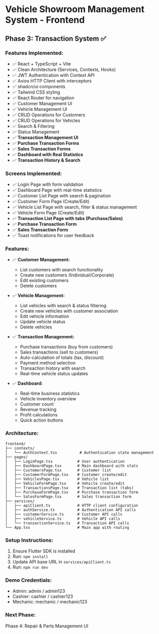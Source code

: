 # Vehicle Showroom Management System - Frontend

## Phase 3: Transaction System ✅

### Features Implemented:
- ✅ React + TypeScript + Vite
- ✅ Clean Architecture (Services, Contexts, Hooks)
- ✅ JWT Authentication with Context API
- ✅ Axios HTTP Client with interceptors
- ✅ shadcn/ui components
- ✅ Tailwind CSS styling
- ✅ React Router for navigation
- ✅ Customer Management UI
- ✅ Vehicle Management UI
- ✅ CRUD Operations for Customers
- ✅ CRUD Operations for Vehicles
- ✅ Search & Filtering
- ✅ Status Management
- ✅ **Transaction Management UI**
- ✅ **Purchase Transaction Forms**
- ✅ **Sales Transaction Forms**
- ✅ **Dashboard with Real Statistics**
- ✅ **Transaction History & Search**

### Screens Implemented:
- ✅ Login Page with form validation
- ✅ Dashboard Page with real-time statistics
- ✅ Customer List Page with search & pagination
- ✅ Customer Form Page (Create/Edit)
- ✅ Vehicle List Page with search, filter & status management
- ✅ Vehicle Form Page (Create/Edit)
- ✅ **Transaction List Page with tabs (Purchase/Sales)**
- ✅ **Purchase Transaction Form**
- ✅ **Sales Transaction Form**
- ✅ Toast notifications for user feedback

### Features:
- ✅ **Customer Management:**
  - List customers with search functionality
  - Create new customers (Individual/Corporate)
  - Edit existing customers
  - Delete customers

- ✅ **Vehicle Management:**
  - List vehicles with search & status filtering
  - Create new vehicles with customer association
  - Edit vehicle information
  - Update vehicle status
  - Delete vehicles

- ✅ **Transaction Management:**
  - Purchase transactions (buy from customers)
  - Sales transactions (sell to customers)
  - Auto-calculation of totals (tax, discount)
  - Payment method selection
  - Transaction history with search
  - Real-time vehicle status updates

- ✅ **Dashboard:**
  - Real-time business statistics
  - Vehicle inventory overview
  - Customer count
  - Revenue tracking
  - Profit calculations
  - Quick action buttons

### Architecture:
```
frontend/
├── contexts/
│   └── AuthContext.tsx          # Authentication state management
├── pages/
│   ├── LoginPage.tsx           # User authentication
│   ├── DashboardPage.tsx       # Main dashboard with stats
│   ├── CustomersPage.tsx       # Customer list
│   ├── CustomerFormPage.tsx    # Customer create/edit
│   ├── VehiclesPage.tsx        # Vehicle list
│   ├── VehicleFormPage.tsx     # Vehicle create/edit
│   ├── TransactionsPage.tsx    # Transaction list (tabs)
│   ├── PurchaseFormPage.tsx    # Purchase transaction form
│   └── SalesFormPage.tsx       # Sales transaction form
├── services/
│   ├── apiClient.ts            # HTTP client configuration
│   ├── authService.ts          # Authentication API calls
│   ├── customerService.ts      # Customer API calls
│   ├── vehicleService.ts       # Vehicle API calls
│   └── transactionService.ts   # Transaction API calls
└── App.tsx                     # Main app with routing
```

### Setup Instructions:
1. Ensure Flutter SDK is installed
2. Run: `npm install`
3. Update API base URL in `services/apiClient.ts`
4. Run: `npm run dev`

### Demo Credentials:
- Admin: admin / admin123
- Cashier: cashier / cashier123
- Mechanic: mechanic / mechanic123

### Next Phase:
Phase 4: Repair & Parts Management UI
